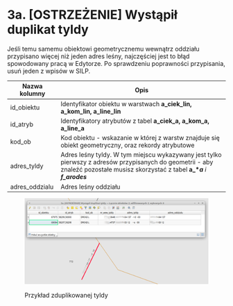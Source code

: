 # 3a. \[OSTRZEŻENIE] Wystąpił duplikat tyldy

Jeśli temu samemu obiektowi geometrycznemu wewnątrz oddziału przypisano więcej niż jeden adres leśny, najczęściej jest to błąd spowodowany pracą w Edytorze. Po sprawdzeniu poprawności przypisania, usuń jeden z wpisów w SILP.&#x20;

&#x20;                           &#x20;

| Nazwa kolumny   | Opis                                                                                                                                                                                   |
| --------------- | -------------------------------------------------------------------------------------------------------------------------------------------------------------------------------------- |
| id\_obiektu     | Identyfikator obiektu w warstwach **a\_ciek\_lin, a\_kom\_lin, a\_line\_lin**                                                                                                          |
| id\_atryb       | Identyfikatory atrybutów z tabel **a\_ciek\_a, a\_kom\_a, a\_line\_a**                                                                                                                 |
| kod\_ob         | Kod obiektu - wskazanie w której z warstw znajduje się obiekt geometryczny, oraz rekordy atrybutowe                                                                                    |
| adres\_tyldy    | Adres leśny tyldy. W tym miejscu wykazywany jest tylko pierwszy z adresów przypisanych do geometrii - aby znaleźć pozostałe musisz skorzystać z tabel **a\_\***_**a** i **f\_arodes**_ |
| adres\_oddzialu | Adres leśny oddziału                                                                                                                                                                   |

<figure><img src=".gitbook/assets/duplikaty_tyld.png" alt=""><figcaption><p>Przykład zduplikowanej tyldy</p></figcaption></figure>
